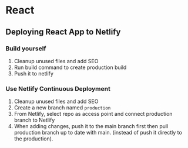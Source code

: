 # React

## Deploying React App to Netlify

### Build yourself

1. Cleanup unused files and add SEO
2. Run build command to create production build
3. Push it to netlify

### Use Netlify Continuous Deployment

1. Cleanup unused files and add SEO
2. Create a new branch named `production`
3. From Netlify, select repo as access point and connect production branch to Netlify
4. When adding changes, push it to the main branch first then pull production branch up to date with main. (instead of push it directly to the production).

